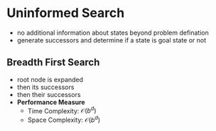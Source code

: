 # Uninformed Search

- no additional information about states beyond problem defination
- generate successors and determine if a state is goal state or not

## Breadth First Search

- root node is expanded
- then its successors
- then their successors
- **Performance Measure**
  - Time Complexity: $\mathcal{O}(b^d)$
  - Space Complexity: $\mathcal{O}(b^d)$
